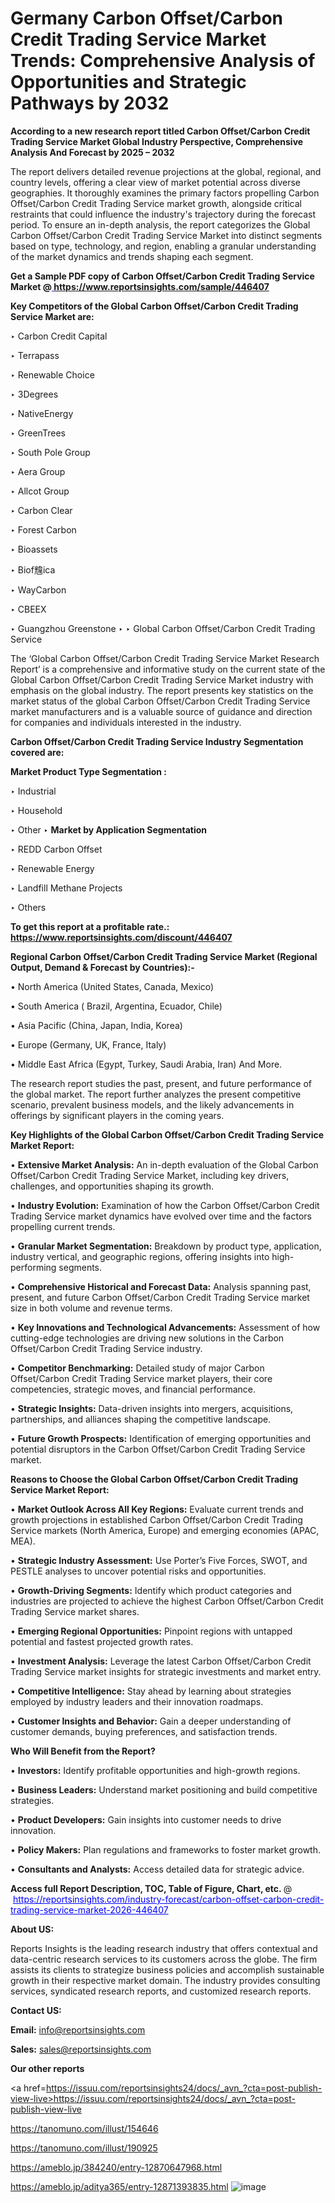 # Germany Carbon Offset/Carbon Credit Trading Service Market Trends: Comprehensive Analysis of Opportunities and Strategic Pathways by 2032

<strong>According to a new research report titled Carbon Offset/Carbon Credit Trading Service Market Global Industry Perspective, Comprehensive Analysis And Forecast by 2025 – 2032</strong>

The report delivers detailed revenue projections at the global, regional, and country levels, offering a clear view of market potential across diverse geographies. It thoroughly examines the primary factors propelling Carbon Offset/Carbon Credit Trading Service market growth, alongside critical restraints that could influence the industry's trajectory during the forecast period. To ensure an in-depth analysis, the report categorizes the Global Carbon Offset/Carbon Credit Trading Service Market into distinct segments based on type, technology, and region, enabling a granular understanding of the market dynamics and trends shaping each segment.

<strong>Get a Sample PDF copy of Carbon Offset/Carbon Credit Trading Service Market </strong><strong>@<a href=https://www.reportsinsights.com/sample/446407 style=color:#0000ff;> https://www.reportsinsights.com/sample/446407</a></strong></font>

<strong>Key Competitors of the Global Carbon Offset/Carbon Credit Trading Service Market are:</strong>

‣ Carbon Credit Capital

‣ Terrapass

‣ Renewable Choice

‣ 3Degrees

‣ NativeEnergy

‣ GreenTrees

‣ South Pole Group

‣ Aera Group

‣ Allcot Group

‣ Carbon Clear

‣ Forest Carbon

‣ Bioassets

‣ Biof韑ica

‣ WayCarbon

‣ CBEEX

‣ Guangzhou Greenstone
‣ 
‣ Global Carbon Offset/Carbon Credit Trading Service

The ‘Global Carbon Offset/Carbon Credit Trading Service Market Research Report’ is a comprehensive and informative study on the current state of the Global Carbon Offset/Carbon Credit Trading Service Market industry with emphasis on the global industry. The report presents key statistics on the market status of the global Carbon Offset/Carbon Credit Trading Service market manufacturers and is a valuable source of guidance and direction for companies and individuals interested in the industry.

<strong>Carbon Offset/Carbon Credit Trading Service Industry Segmentation covered are:</strong>

<strong>Market Product Type Segmentation :</strong>

‣ Industrial

‣ Household

‣ Other
‣ 
<strong>Market by Application Segmentation</strong>

‣ REDD Carbon Offset

‣ Renewable Energy

‣ Landfill Methane Projects

‣ Others

<strong>To get this report at a profitable rate.: <a href=https://www.reportsinsights.com/discount/446407 style=color:#0000ff;>https://www.reportsinsights.com/discount/446407</a></strong></font>

<strong>Regional Carbon Offset/Carbon Credit Trading Service Market (Regional Output, Demand &amp; Forecast by Countries):-</strong>

• North America (United States, Canada, Mexico)

• South America ( Brazil, Argentina, Ecuador, Chile)

• Asia Pacific (China, Japan, India, Korea)

• Europe (Germany, UK, France, Italy)

• Middle East Africa (Egypt, Turkey, Saudi Arabia, Iran) And More.

The research report studies the past, present, and future performance of the global market. The report further analyzes the present competitive scenario, prevalent business models, and the likely advancements in offerings by significant players in the coming years.

<strong>Key Highlights of the Global Carbon Offset/Carbon Credit Trading Service Market Report:</strong>

• <strong>Extensive Market Analysis:</strong> An in-depth evaluation of the Global Carbon Offset/Carbon Credit Trading Service Market, including key drivers, challenges, and opportunities shaping its growth.

• <strong>Industry Evolution:</strong> Examination of how the Carbon Offset/Carbon Credit Trading Service market dynamics have evolved over time and the factors propelling current trends.

• <strong>Granular Market Segmentation:</strong> Breakdown by product type, application, industry vertical, and geographic regions, offering insights into high-performing segments.

• <strong>Comprehensive Historical and Forecast Data:</strong> Analysis spanning past, present, and future Carbon Offset/Carbon Credit Trading Service market size in both volume and revenue terms.

• <strong>Key Innovations and Technological Advancements:</strong> Assessment of how cutting-edge technologies are driving new solutions in the Carbon Offset/Carbon Credit Trading Service industry.

• <strong>Competitor Benchmarking:</strong> Detailed study of major Carbon Offset/Carbon Credit Trading Service market players, their core competencies, strategic moves, and financial performance.

• <strong>Strategic Insights:</strong> Data-driven insights into mergers, acquisitions, partnerships, and alliances shaping the competitive landscape.

• <strong>Future Growth Prospects:</strong> Identification of emerging opportunities and potential disruptors in the Carbon Offset/Carbon Credit Trading Service market.

<strong>Reasons to Choose the Global Carbon Offset/Carbon Credit Trading Service Market Report:</strong>

• <strong>Market Outlook Across All Key Regions:</strong> Evaluate current trends and growth projections in established Carbon Offset/Carbon Credit Trading Service markets (North America, Europe) and emerging economies (APAC, MEA).

• <strong>Strategic Industry Assessment:</strong> Use Porter’s Five Forces, SWOT, and PESTLE analyses to uncover potential risks and opportunities.

• <strong>Growth-Driving Segments:</strong> Identify which product categories and industries are projected to achieve the highest Carbon Offset/Carbon Credit Trading Service market shares.

• <strong>Emerging Regional Opportunities:</strong> Pinpoint regions with untapped potential and fastest projected growth rates.

• <strong>Investment Analysis:</strong> Leverage the latest Carbon Offset/Carbon Credit Trading Service market insights for strategic investments and market entry.

• <strong>Competitive Intelligence:</strong> Stay ahead by learning about strategies employed by industry leaders and their innovation roadmaps.

• <strong>Customer Insights and Behavior:</strong> Gain a deeper understanding of customer demands, buying preferences, and satisfaction trends.

<strong>Who Will Benefit from the Report?</strong>

• <strong>Investors:</strong> Identify profitable opportunities and high-growth regions.

• <strong>Business Leaders:</strong> Understand market positioning and build competitive strategies.

• <strong>Product Developers:</strong> Gain insights into customer needs to drive innovation.

• <strong>Policy Makers:</strong> Plan regulations and frameworks to foster market growth.

• <strong>Consultants and Analysts:</strong> Access detailed data for strategic advice.
</ul>
<strong>Access full Report Description, TOC, Table of Figure, Chart, etc. </strong>@  <a href=https://reportsinsights.com/industry-forecast/carbon-offset-carbon-credit-trading-service-market-2026-446407 style=color:#0000ff;>https://reportsinsights.com/industry-forecast/carbon-offset-carbon-credit-trading-service-market-2026-446407</a></font>

<strong><strong>About US</strong>:</strong>

Reports Insights is the leading research industry that offers contextual and data-centric research services to its customers across the globe. The firm assists its clients to strategize business policies and accomplish sustainable growth in their respective market domain. The industry provides consulting services, syndicated research reports, and customized research reports.

<strong>Contact US:</strong>

<p class=""""><b>Email:</b> <a href=mailto:info@reportsinsights.com>info@reportsinsights.com</a></p>
<p class=""""><b>Sales:</b> <a href=mailto:sales@reportsinsights.com>sales@reportsinsights.com</a></p>

<strong>Our other reports</strong>

<a href=https://issuu.com/reportsinsights24/docs/_avn_?cta=post-publish-view-live>https://issuu.com/reportsinsights24/docs/_avn_?cta=post-publish-view-live</a>

<a href=https://tanomuno.com/illust/154646>https://tanomuno.com/illust/154646</a>

<a href=https://tanomuno.com/illust/190925>https://tanomuno.com/illust/190925</a>

<a href=https://ameblo.jp/384240/entry-12870647968.html>https://ameblo.jp/384240/entry-12870647968.html</a>

<a href=https://ameblo.jp/aditya365/entry-12871393835.html>https://ameblo.jp/aditya365/entry-12871393835.html</a>
![image](https://github.com/user-attachments/assets/0ab80b99-5d8b-43ac-9d23-a16c49ef9df6)

